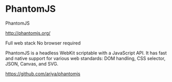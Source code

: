 # PhantomJS  



PhantomJS

http://phantomjs.org/

Full web stack
No browser required

PhantomJS is a headless WebKit scriptable with a JavaScript API. It has fast and native support for various web standards: DOM handling, CSS selector, JSON, Canvas, and SVG.


https://github.com/ariya/phantomjs












